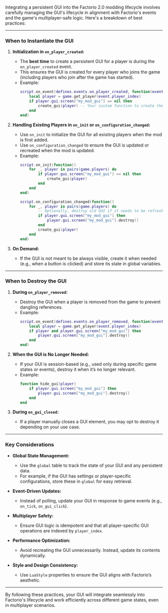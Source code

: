 Integrating a persistent GUI into the Factorio 2.0 modding lifecycle involves carefully managing the GUI's lifecycle in alignment with Factorio's events and the game's multiplayer-safe logic. Here's a breakdown of best practices:

---

### **When to Instantiate the GUI**
1. **Initialization in `on_player_created`:**
   - The **best time** to create a persistent GUI for a player is during the `on_player_created` event.
   - This ensures the GUI is created for every player who joins the game (including players who join after the game has started).
   - Example:
     ```lua
     script.on_event(defines.events.on_player_created, function(event)
         local player = game.get_player(event.player_index)
         if player.gui.screen["my_mod_gui"] == nil then
             create_gui(player) -- Your custom function to create the GUI
         end
     end)
     ```

2. **Handling Existing Players in `on_init` or `on_configuration_changed`:**
   - Use `on_init` to initialize the GUI for all existing players when the mod is first added.
   - Use `on_configuration_changed` to ensure the GUI is updated or recreated when the mod is updated.
   - Example:
     ```lua
     script.on_init(function()
         for _, player in pairs(game.players) do
             if player.gui.screen["my_mod_gui"] == nil then
                 create_gui(player)
             end
         end
     end)

     script.on_configuration_changed(function()
         for _, player in pairs(game.players) do
             -- Optionally, destroy old GUI if it needs to be refreshed
             if player.gui.screen["my_mod_gui"] then
                 player.gui.screen["my_mod_gui"].destroy()
             end
             create_gui(player)
         end
     end)
     ```

3. **On Demand:**
   - If the GUI is not meant to be always visible, create it when needed (e.g., when a button is clicked) and store its state in global variables.

---

### **When to Destroy the GUI**
1. **During `on_player_removed`:**
   - Destroy the GUI when a player is removed from the game to prevent dangling references.
   - Example:
     ```lua
     script.on_event(defines.events.on_player_removed, function(event)
         local player = game.get_player(event.player_index)
         if player and player.gui.screen["my_mod_gui"] then
             player.gui.screen["my_mod_gui"].destroy()
         end
     end)
     ```

2. **When the GUI is No Longer Needed:**
   - If your GUI is session-based (e.g., used only during specific game states or events), destroy it when it’s no longer relevant.
   - Example:
     ```lua
     function hide_gui(player)
         if player.gui.screen["my_mod_gui"] then
             player.gui.screen["my_mod_gui"].destroy()
         end
     end
     ```

3. **During `on_gui_closed`:**
   - If a player manually closes a GUI element, you may opt to destroy it depending on your use case.

---

### **Key Considerations**
- **Global State Management:**
  - Use the `global` table to track the state of your GUI and any persistent data.
  - For example, if the GUI has settings or player-specific configurations, store these in `global` for easy retrieval.

- **Event-Driven Updates:**
  - Instead of polling, update your GUI in response to game events (e.g., `on_tick`, `on_gui_click`).

- **Multiplayer Safety:**
  - Ensure GUI logic is idempotent and that all player-specific GUI operations are indexed by `player_index`.

- **Performance Optimization:**
  - Avoid recreating the GUI unnecessarily. Instead, update its contents dynamically.

- **Style and Design Consistency:**
  - Use `LuaStyle` properties to ensure the GUI aligns with Factorio’s aesthetic.

---

By following these practices, your GUI will integrate seamlessly into Factorio's lifecycle and work efficiently across different game states, even in multiplayer scenarios.